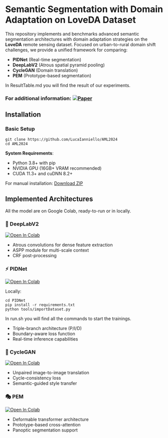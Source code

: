 # Semantic Segmentation with Domain Adaptation on LoveDA Dataset

This repository implements and benchmarks advanced semantic segmentation architectures with domain adaptation strategies on the **LoveDA** remote sensing dataset. Focused on urban-to-rural domain shift challenges, we provide a unified framework for comparing:

- **PIDNet** (Real-time segmentation)
- **DeepLabV2** (Atrous spatial pyramid pooling)
- **CycleGAN** (Domain translation)
- **PEM** (Prototype-based segmentation)

In ResultTable.md you will find the result of our experiments. 

### For additional information:     [![Paper](https://img.shields.io/badge/arXiv-Paper-<COLOR>.svg)](https://arxiv.org/abs/2110.08733) 



## Installation

### Basic Setup
```
git clone https://github.com/LucaIanniello/AML2024
cd AML2024
```

**System Requirements**:
- Python 3.8+ with pip
- NVIDIA GPU (16GB+ VRAM recommended)
- CUDA 11.3+ and cuDNN 8.2+

For manual installation: [Download ZIP](https://github.com/LucaIanniello/AML2024/archive/refs/heads/main.zip)

## Implemented Architectures
All the model are on Google Colab, ready-to-run or in locally. 

### 🎯 DeepLabV2 
[![Open In Colab](https://colab.research.google.com/assets/colab-badge.svg)](https://colab.research.google.com/drive/1ywc1VuXIAH3tmSfRn8ev3yvSJDGAvSxF?usp=sharing)
- Atrous convolutions for dense feature extraction
- ASPP module for multi-scale context
- CRF post-processing

### ⚡ PIDNet 
[![Open In Colab](https://colab.research.google.com/assets/colab-badge.svg)](https://colab.research.google.com/drive/126h9tjDoQ4w1jrmareDz9scs8UbT5VMe?usp=sharing)

Locally: 
```
cd PIDNet
pip install -r requirements.txt
python tools/importDataset.py
```
In run.sh  you will find all the commands to start the trainings. 

- Triple-branch architecture (P/I/D)
- Boundary-aware loss function
- Real-time inference capabilities

### 🔄 CycleGAN 
[![Open In Colab](https://colab.research.google.com/assets/colab-badge.svg)](https://colab.research.google.com/drive/1coAv3KDPPzsrPN3k-t6qIDQ5AKYw-kEP?usp=sharing)
- Unpaired image-to-image translation
- Cycle-consistency loss
- Semantic-guided style transfer

### 🎭 PEM 
[![Open In Colab](https://colab.research.google.com/assets/colab-badge.svg)](https://colab.research.google.com/drive/1KbzvDoGrSK90cJrAZCP5IxDz6apq-0DR?usp=sharing)
- Deformable transformer architecture
- Prototype-based cross-attention
- Panoptic segmentation support

